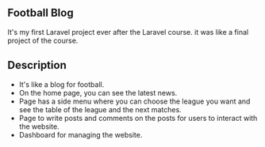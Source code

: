 ## Football Blog

It's my first Laravel project ever after the Laravel course.
it was like a final project of the course.

## Description

- It's like a blog for football.
- On the home page, you can see the latest news.
- Page has a side menu where you can choose the league you want and see the table of the league and the next matches.
- Page to write posts and comments on the posts for users to interact with the website.
- Dashboard for managing the website.
